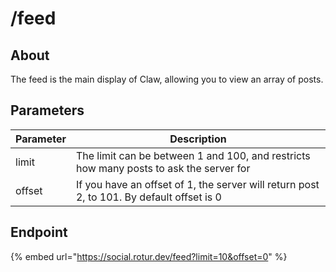 # /feed

## About

The feed is the main display of Claw, allowing you to view an array of posts.

## Parameters

| Parameter | Description |
| --------- | ----------- |
| limit     | The limit can be between 1 and 100, and restricts how many posts to ask the server for |
| offset    | If you have an offset of 1, the server will return post 2, to 101. By default offset is 0 |

## Endpoint

{% embed url="https://social.rotur.dev/feed?limit=10&offset=0" %}
